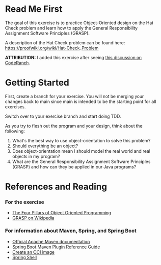 # Read Me First

The goal of this exercise is to practice Object-Oriented design on the Hat Check problem and learn how to apply the General Responsibility Assignment Software Principles (GRASP).

A description of the Hat Check problem can be found here:
https://proofwiki.org/wiki/Hat-Check_Problem

**ATTRIBUTION:** I added this exercise after seeing [this discussion on CodeRanch](
https://coderanch.com/t/755352/java/Simulate-Hatcheck).

# Getting Started

First, create a branch for your exercise. You will not be merging your changes back to main since main is intended to be the starting point for all exercises.

Switch over to your exercise branch and start doing TDD.

As you try to flesh out the program and your design, think about the following:

1. What's the best way to use object-orientation to solve this problem?
2. Should everything be an object?
3. Does object-orientation mean I should model the real world and real objects in my program?
4. What are the General Responsibility Assignment Software Principles (GRASP) and how can they be applied in our Java programs?


# References and Reading

### For the exercise
* [The Four Pillars of Object Oriented Programming](https://backend.turing.edu/module1/lessons/four_pillars_of_oop)
* [GRASP on Wikipedia](https://en.wikipedia.org/wiki/GRASP_(object-oriented_design))

### For information about Maven, Spring, and Spring Boot

* [Official Apache Maven documentation](https://maven.apache.org/guides/index.html)
* [Spring Boot Maven Plugin Reference Guide](https://docs.spring.io/spring-boot/docs/3.0.0/maven-plugin/reference/html/)
* [Create an OCI image](https://docs.spring.io/spring-boot/docs/3.0.0/maven-plugin/reference/html/#build-image)
* [Spring Shell](https://spring.io/projects/spring-shell)

